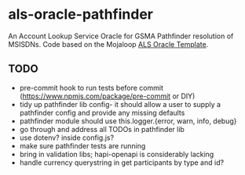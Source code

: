 # als-oracle-pathfinder
An Account Lookup Service Oracle for GSMA Pathfinder resolution of MSISDNs. Code based on the
Mojaloop [ALS Oracle Template](https://github.com/mojaloop/als-oracle-template).

## TODO
* pre-commit hook to run tests before commit (https://www.npmjs.com/package/pre-commit or DIY)
* tidy up pathfinder lib config- it should allow a user to supply a pathfinder config and provide
    any missing defaults
* pathfinder module should use this.logger.{error, warn, info, debug}
* go through and address all TODOs in pathfinder lib
* use dotenv? inside config.js?
* make sure pathfinder tests are running
* bring in validation libs; hapi-openapi is considerably lacking
* handle currency querystring in get participants by type and id?
